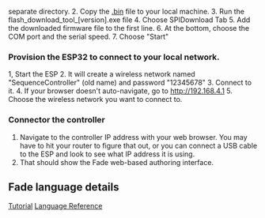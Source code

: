 separate directory.
2. Copy the [.bin](https://github.com/ericgu/Fade/tree/master/InstallFiles) file to your local machine.
3. Run the flash_download_tool_[version].exe file
4. Choose SPIDownload Tab
5. Add the downloaded firmware file to the first line.
6. At the bottom, choose the COM port and the serial speed.
7. Choose "Start"

### Provision the ESP32 to connect to your local network. 

1, Start the ESP
2. It will create a wireless network named "SequenceController" (old name) and password "12345678"
3. Connect to it. 
4. If your browser doesn't auto-navigate, go to http://192.168.4.1
5. Choose the wireless network you want to connect to.

### Connector the controller

1. Navigate to the controller IP address with your web browser. You may have to hit your router to figure that out, or you can connect a USB cable to the ESP and look to see what IP address it is using.
2. That should show the Fade web-based authoring interface. 

## Fade language details

[Tutorial](https://rawcdn.githack.com/ericgu/Fade/26681499a88c3c0935cea77f8de56b3fef22759a/docs/FadeLanguageTutorial.html)
[Language Reference](https://rawcdn.githack.com/ericgu/Fade/26681499a88c3c0935cea77f8de56b3fef22759a/docs/FadeLanguageReference.html)







